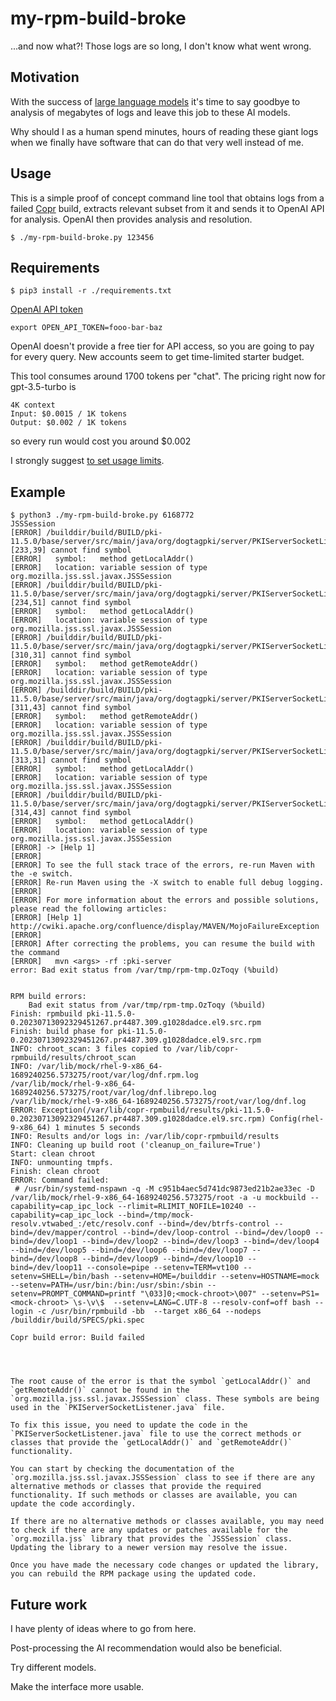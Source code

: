 # my-rpm-build-broke

...and now what?! Those logs are so long, I don't know what went wrong.


## Motivation

With the success of [large language
models](https://en.wikipedia.org/wiki/Large_language_model) it's time to say
goodbye to analysis of megabytes of logs and leave this job to these AI models.

Why should I as a human spend minutes, hours of reading these giant logs when
we finally have software that can do that very well instead of me.


## Usage

This is a simple proof of concept command line tool that obtains logs from a
failed [Copr](https://copr.fedorainfracloud.org) build, extracts relevant
subset from it and sends it to OpenAI API for analysis. OpenAI then provides
analysis and resolution.

```
$ ./my-rpm-build-broke.py 123456
```


## Requirements

```
$ pip3 install -r ./requirements.txt
```

[OpenAI API token](https://platform.openai.com/account/api-keys)
```
export OPEN_API_TOKEN=fooo-bar-baz
```

OpenAI doesn't provide a free tier for API access, so you are going to pay for every query. New accounts seem to get time-limited starter budget.

This tool consumes around 1700 tokens per "chat". The pricing right now for gpt-3.5-turbo is
```
4K context
Input: $0.0015 / 1K tokens
Output: $0.002 / 1K tokens
```
so every run would cost you around $0.002

I strongly suggest [to set usage limits](https://platform.openai.com/account/billing/limits).

## Example

```
$ python3 ./my-rpm-build-broke.py 6168772
JSSSession
[ERROR] /builddir/build/BUILD/pki-11.5.0/base/server/src/main/java/org/dogtagpki/server/PKIServerSocketListener.java:[233,39] cannot find symbol
[ERROR]   symbol:   method getLocalAddr()
[ERROR]   location: variable session of type org.mozilla.jss.ssl.javax.JSSSession
[ERROR] /builddir/build/BUILD/pki-11.5.0/base/server/src/main/java/org/dogtagpki/server/PKIServerSocketListener.java:[234,51] cannot find symbol
[ERROR]   symbol:   method getLocalAddr()
[ERROR]   location: variable session of type org.mozilla.jss.ssl.javax.JSSSession
[ERROR] /builddir/build/BUILD/pki-11.5.0/base/server/src/main/java/org/dogtagpki/server/PKIServerSocketListener.java:[310,31] cannot find symbol
[ERROR]   symbol:   method getRemoteAddr()
[ERROR]   location: variable session of type org.mozilla.jss.ssl.javax.JSSSession
[ERROR] /builddir/build/BUILD/pki-11.5.0/base/server/src/main/java/org/dogtagpki/server/PKIServerSocketListener.java:[311,43] cannot find symbol
[ERROR]   symbol:   method getRemoteAddr()
[ERROR]   location: variable session of type org.mozilla.jss.ssl.javax.JSSSession
[ERROR] /builddir/build/BUILD/pki-11.5.0/base/server/src/main/java/org/dogtagpki/server/PKIServerSocketListener.java:[313,31] cannot find symbol
[ERROR]   symbol:   method getLocalAddr()
[ERROR]   location: variable session of type org.mozilla.jss.ssl.javax.JSSSession
[ERROR] /builddir/build/BUILD/pki-11.5.0/base/server/src/main/java/org/dogtagpki/server/PKIServerSocketListener.java:[314,43] cannot find symbol
[ERROR]   symbol:   method getLocalAddr()
[ERROR]   location: variable session of type org.mozilla.jss.ssl.javax.JSSSession
[ERROR] -> [Help 1]
[ERROR]
[ERROR] To see the full stack trace of the errors, re-run Maven with the -e switch.
[ERROR] Re-run Maven using the -X switch to enable full debug logging.
[ERROR]
[ERROR] For more information about the errors and possible solutions, please read the following articles:
[ERROR] [Help 1] http://cwiki.apache.org/confluence/display/MAVEN/MojoFailureException
[ERROR]
[ERROR] After correcting the problems, you can resume the build with the command
[ERROR]   mvn <args> -rf :pki-server
error: Bad exit status from /var/tmp/rpm-tmp.OzToqy (%build)


RPM build errors:
    Bad exit status from /var/tmp/rpm-tmp.OzToqy (%build)
Finish: rpmbuild pki-11.5.0-0.20230713092329451267.pr4487.309.g1028dadce.el9.src.rpm
Finish: build phase for pki-11.5.0-0.20230713092329451267.pr4487.309.g1028dadce.el9.src.rpm
INFO: chroot_scan: 3 files copied to /var/lib/copr-rpmbuild/results/chroot_scan
INFO: /var/lib/mock/rhel-9-x86_64-1689240256.573275/root/var/log/dnf.rpm.log
/var/lib/mock/rhel-9-x86_64-1689240256.573275/root/var/log/dnf.librepo.log
/var/lib/mock/rhel-9-x86_64-1689240256.573275/root/var/log/dnf.log
ERROR: Exception(/var/lib/copr-rpmbuild/results/pki-11.5.0-0.20230713092329451267.pr4487.309.g1028dadce.el9.src.rpm) Config(rhel-9-x86_64) 1 minutes 5 seconds
INFO: Results and/or logs in: /var/lib/copr-rpmbuild/results
INFO: Cleaning up build root ('cleanup_on_failure=True')
Start: clean chroot
INFO: unmounting tmpfs.
Finish: clean chroot
ERROR: Command failed:
 # /usr/bin/systemd-nspawn -q -M c951b4aec5d741dc9873ed21b2ae33ec -D /var/lib/mock/rhel-9-x86_64-1689240256.573275/root -a -u mockbuild --capability=cap_ipc_lock --rlimit=RLIMIT_NOFILE=10240 --capability=cap_ipc_lock --bind=/tmp/mock-resolv.vtwabed_:/etc/resolv.conf --bind=/dev/btrfs-control --bind=/dev/mapper/control --bind=/dev/loop-control --bind=/dev/loop0 --bind=/dev/loop1 --bind=/dev/loop2 --bind=/dev/loop3 --bind=/dev/loop4 --bind=/dev/loop5 --bind=/dev/loop6 --bind=/dev/loop7 --bind=/dev/loop8 --bind=/dev/loop9 --bind=/dev/loop10 --bind=/dev/loop11 --console=pipe --setenv=TERM=vt100 --setenv=SHELL=/bin/bash --setenv=HOME=/builddir --setenv=HOSTNAME=mock --setenv=PATH=/usr/bin:/bin:/usr/sbin:/sbin --setenv=PROMPT_COMMAND=printf "\033]0;<mock-chroot>\007" --setenv=PS1=<mock-chroot> \s-\v\$  --setenv=LANG=C.UTF-8 --resolv-conf=off bash --login -c /usr/bin/rpmbuild -bb  --target x86_64 --nodeps /builddir/build/SPECS/pki.spec

Copr build error: Build failed




The root cause of the error is that the symbol `getLocalAddr()` and `getRemoteAddr()` cannot be found in the `org.mozilla.jss.ssl.javax.JSSSession` class. These symbols are being used in the `PKIServerSocketListener.java` file.

To fix this issue, you need to update the code in the `PKIServerSocketListener.java` file to use the correct methods or classes that provide the `getLocalAddr()` and `getRemoteAddr()` functionality.

You can start by checking the documentation of the `org.mozilla.jss.ssl.javax.JSSSession` class to see if there are any alternative methods or classes that provide the required functionality. If such methods or classes are available, you can update the code accordingly.

If there are no alternative methods or classes available, you may need to check if there are any updates or patches available for the `org.mozilla.jss` library that provides the `JSSSession` class. Updating the library to a newer version may resolve the issue.

Once you have made the necessary code changes or updated the library, you can rebuild the RPM package using the updated code.
```


## Future work

I have plenty of ideas where to go from here.

Post-processing the AI recommendation would also be beneficial.

Try different models.

Make the interface more usable.
